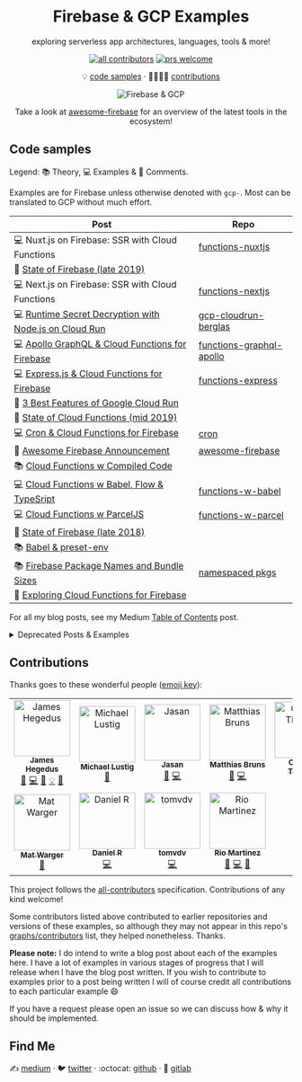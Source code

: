 <div align="center">

# Firebase & GCP Examples

exploring serverless app architectures, languages, tools & more!

<!-- badges -->

[![all contributors](https://img.shields.io/badge/all_contributors-1-orange.svg?style=flat)](#contributions)
[![prs welcome](https://img.shields.io/badge/PRs-welcome-brightgreen.svg?style=flat)](#contributions)

<!-- toc -->

💡 [code samples][code-samples] · 👨‍👩‍👧‍👦 [contributions][contributions]

![Firebase & GCP][fb-img]

[code-samples]: #code-samples
[contributions]: #contributions
[fb-img]: https://cdn-images-1.medium.com/max/1000/1*gJJhD2GynUDikKl5OWbk_w.gif

Take a look at [awesome-firebase][awesome-fb-repo] for an overview of the latest tools in the ecosystem!

</div>

<!-- content -->

## Code samples

Legend: 📚 Theory, 💻 Examples & 💬 Comments.

Examples are for Firebase unless otherwise denoted with `gcp-`. Most can be translated to GCP without much effort.

| **Post**                                                                   | **Repo**                                         |
| -------------------------------------------------------------------------- | ------------------------------------------------ |
| 💻 Nuxt.js on Firebase: SSR with Cloud Functions                           | [functions-nuxtjs][func-nuxtjs-repo]             |
| 💬 [State of Firebase (late 2019)][state-of-fb-2019]                       |                                                  |
| 💻 Next.js on Firebase: SSR with Cloud Functions                           | [functions-nextjs][func-nextjs-repo]             |
| 💻 [Runtime Secret Decryption with Node.js on Cloud Run][cloudrun-berglas] | [gcp-cloudrun-berglas][cloudrun-berglas-repo]    |
| 💻 [Apollo GraphQL & Cloud Functions for Firebase][func-gql-apollo]        | [functions-graphql-apollo][func-gql-apollo-repo] |
| 💻 [Express.js & Cloud Functions for Firebase][func-express]               | [functions-express][func-express-repo]           |
| 💬 [3 Best Features of Google Cloud Run][best-of-cloudrun]                 |                                                  |
| 💬 [State of Cloud Functions (mid 2019)][state-of-cf-2019]                 |                                                  |
| 💻 [Cron & Cloud Functions for Firebase][func-cron]                        | [cron][func-cron-repo]                           |
| 💬 [Awesome Firebase Announcement][awesome-fb]                             | [awesome-firebase][awesome-fb-repo]              |
| 📚 [Cloud Functions w Compiled Code][func-compiled-0]                      |                                                  |
| 💻 [Cloud Functions w Babel, Flow & TypeSript][func-compiled-1]            | [functions-w-babel][func-compiled-1-repo]        |
| 💻 [Cloud Functions w ParcelJS][func-compiled-2]                           | [functions-w-parcel][func-compiled-2-repo]       |
| 💬 [State of Firebase (late 2018)][state-of-fb-2018]                       |                                                  |
| 📚 [Babel & preset-env][babel-pe]                                          |                                                  |
| 📚 [Firebase Package Names and Bundle Sizes][fb-bundles]                   | [namespaced pkgs][fb-bundles-repo]               |
| 💬 [Exploring Cloud Functions for Firebase][explore-fb-funcs]              |                                                  |

For all my blog posts, see my Medium [Table of Contents][jthegedus-medium-toc] post.

[func-nuxtjs-repo]: ./functions-nuxtjs
[state-of-fb-2019]: https://codeburst.io/the-state-of-firebase-mid-2019-2b002c458d70
[func-nextjs-repo]: ./functions-nextjs
[cloudrun-berglas]: https://medium.com/@jthegedus/berglas-with-node-js-on-cloud-run-d7cecfa5aa49
[cloudrun-berglas-repo]: ./gcp-cloudrun-berglas
[func-gql-apollo]: https://medium.com/@jthegedus/graphql-on-cloud-functions-for-firebase-153fe7b02ea5
[func-gql-apollo-repo]: ./functions-graphql-apollo
[func-express]: https://medium.com/@jthegedus/express-js-on-cloud-functions-for-firebase-f76b5506179
[func-express-repo]: ./functions-express
[best-of-cloudrun]: https://medium.com/weareservian/3-best-features-of-google-cloud-run-546e367242ea
[state-of-cf-2019]: https://medium.com/weareservian/the-state-of-cloud-functions-mid-19-13d2d927d23b
[func-cron]: https://medium.com/@jthegedus/cron-cloud-functions-for-firebase-724728b1683a
[func-cron-repo]: ./cron
[awesome-fb]: https://medium.com/@jthegedus/awesome-firebase-6876cb9563e4
[awesome-fb-repo]: https://github.com/jthegedus/awesome-firebase
[state-of-fb]: https://medium.com/@jthegedus/the-state-of-firebase-late-18-e74e6d4a940e
[func-compiled-0]: https://medium.com/@jthegedus/cloud-functions-for-firebase-with-compiled-code-e234e83462dc
[func-compiled-1]: https://medium.com/@jthegedus/cloud-functions-for-firebase-with-babel-flow-typescript-796606628d37
[func-compiled-1-repo]: ./functions-w-babel
[func-compiled-2]: https://medium.com/@jthegedus/cloud-functions-for-firebase-with-flow-typescript-reasonml-via-parceljs-bf94dd5b325c
[func-compiled-2-repo]: ./functions-w-parcel
[state-of-fb-2018]: https://medium.com/@jthegedus/the-state-of-firebase-late-18-e74e6d4a940e
[babel-pe]: https://medium.com/@jthegedus/babel-preset-env-cbc0bbf06b8f
[fb-bundles]: https://medium.com/@jthegedus/firebase-package-names-and-bundle-sizes-ec10cede63f1
[fb-bundles-repo]: ./namespaced-pkgs
[explore-fb-funcs]: https://medium.com/@jthegedus/exploring-cloud-functions-for-firebase-cdf62297349e
[jthegedus-medium-toc]: https://medium.com/@jthegedus/table-of-contents-ec337953b39b

<details>
<summary>Deprecated Posts & Examples</summary>

| OLD (to be replaced) Technical Blog posts                                                                                                                                 | Repo/Folder                                                                                                                         |
| :------------------------------------------------------------------------------------------------------------------------------------------------------------------------ | :---------------------------------------------------------------------------------------------------------------------------------- |
| [ES6+ in Cloud Functions for Firebase #2](https://medium.com/@jthegedus/es6-in-cloud-functions-for-firebase-2-415d15205468)                                               | [firebase-functions-babel-example](https://github.com/jthegedus/firebase-gcp-examples/tree/deprecated/firebase-functions-es6-babel) |
| [Next.js on Cloud Functions for Firebase with Firebase Hosting](https://medium.com/@jthegedus/next-js-on-cloud-functions-for-firebase-with-firebase-hosting-7911465298f2) | [firebase-functions-next-example](https://github.com/jthegedus/firebase-functions-next-example)                                     |
| GraphQL Server on GCP Cloud Functions                                                                                                                                     | [gcp-functions-graphql](./deprecated/gcp-functions-graphql)                                                                         |

</details>

## Contributions

Thanks goes to these wonderful people ([emoji key](https://github.com/kentcdodds/all-contributors#emoji-key)):

<!-- ALL-CONTRIBUTORS-LIST:START - Do not remove or modify this section -->
<!-- prettier-ignore -->
<table><tr><td align="center"><a href="https://medium.com/@jthegedus"><img src="https://avatars2.githubusercontent.com/u/20798510?v=4" width="100px;" alt="James Hegedus"/><br /><sub><b>James Hegedus</b></sub></a><br /><a href="#blog-jthegedus" title="Blogposts">📝</a> <a href="https://github.com/jthegedus/firebase-gcp-examples/commits?author=jthegedus" title="Code">💻</a> <a href="https://github.com/jthegedus/firebase-gcp-examples/commits?author=jthegedus" title="Documentation">📖</a> <a href="#example-jthegedus" title="Examples">💡</a> <a href="#ideas-jthegedus" title="Ideas, Planning, & Feedback">🤔</a></td><td align="center"><a href="https://www.linkedin.com/in/michaellustig"><img src="https://avatars2.githubusercontent.com/u/6922904?v=4" width="100px;" alt="Michael Lustig"/><br /><sub><b>Michael Lustig</b></sub></a><br /><a href="https://github.com/jthegedus/firebase-gcp-examples/issues?q=author%3Atechnoplato" title="Bug reports">🐛</a></td><td align="center"><a href="https://jasansingh.com"><img src="https://avatars3.githubusercontent.com/u/13863953?v=4" width="100px;" alt="Jasan"/><br /><sub><b>Jasan</b></sub></a><br /><a href="https://github.com/jthegedus/firebase-gcp-examples/issues?q=author%3Ajasan-s" title="Bug reports">🐛</a> <a href="https://github.com/jthegedus/firebase-gcp-examples/commits?author=jasan-s" title="Code">💻</a></td><td align="center"><a href="http://www.mbdesigns.de"><img src="https://avatars3.githubusercontent.com/u/1906627?v=4" width="100px;" alt="Matthias Bruns"/><br /><sub><b>Matthias Bruns</b></sub></a><br /><a href="https://github.com/jthegedus/firebase-gcp-examples/issues?q=author%3Amatthiasbruns" title="Bug reports">🐛</a> <a href="https://github.com/jthegedus/firebase-gcp-examples/commits?author=matthiasbruns" title="Code">💻</a></td><td align="center"><a href="http://CharlesT100.com"><img src="https://avatars3.githubusercontent.com/u/828593?v=4" width="100px;" alt="Charles Thomas"/><br /><sub><b>Charles Thomas</b></sub></a><br /><a href="https://github.com/jthegedus/firebase-gcp-examples/issues?q=author%3ACharlesT100" title="Bug reports">🐛</a></td><td align="center"><a href="https://github.com/tavelli"><img src="https://avatars3.githubusercontent.com/u/484951?v=4" width="100px;" alt="Dan Tavelli"/><br /><sub><b>Dan Tavelli</b></sub></a><br /><a href="https://github.com/jthegedus/firebase-gcp-examples/issues?q=author%3Atavelli" title="Bug reports">🐛</a></td><td align="center"><a href="http://joeroddy.net"><img src="https://avatars1.githubusercontent.com/u/16690442?v=4" width="100px;" alt="Joseph Roddy"/><br /><sub><b>Joseph Roddy</b></sub></a><br /><a href="https://github.com/jthegedus/firebase-gcp-examples/issues?q=author%3AJoeRoddy" title="Bug reports">🐛</a></td></tr><tr><td align="center"><a href="https://mw.codes"><img src="https://avatars3.githubusercontent.com/u/686823?v=4" width="100px;" alt="Mat Warger"/><br /><sub><b>Mat Warger</b></sub></a><br /><a href="https://github.com/jthegedus/firebase-gcp-examples/commits?author=mwarger" title="Documentation">📖</a></td><td align="center"><a href="https://github.com/flyingguitarman"><img src="https://avatars2.githubusercontent.com/u/11669763?v=4" width="100px;" alt="Daniel R"/><br /><sub><b>Daniel R</b></sub></a><br /><a href="https://github.com/jthegedus/firebase-gcp-examples/commits?author=flyingguitarman" title="Code">💻</a></td><td align="center"><a href="http://vdv.co"><img src="https://avatars0.githubusercontent.com/u/707470?v=4" width="100px;" alt="tomvdv"/><br /><sub><b>tomvdv</b></sub></a><br /><a href="https://github.com/jthegedus/firebase-gcp-examples/commits?author=tomvdv" title="Code">💻</a></td><td align="center"><a href="https://www.medium.com/@riomartinez"><img src="https://avatars1.githubusercontent.com/u/35539750?v=4" width="100px;" alt="Rio Martinez"/><br /><sub><b>Rio Martinez</b></sub></a><br /><a href="https://github.com/jthegedus/firebase-gcp-examples/issues?q=author%3Arioam2" title="Bug reports">🐛</a> <a href="https://github.com/jthegedus/firebase-gcp-examples/commits?author=rioam2" title="Code">💻</a> <a href="https://github.com/jthegedus/firebase-gcp-examples/commits?author=rioam2" title="Documentation">📖</a></td></tr></table>

<!-- ALL-CONTRIBUTORS-LIST:END -->

This project follows the [all-contributors](https://github.com/kentcdodds/all-contributors) specification. Contributions of any kind welcome!

Some contributors listed above contributed to earlier repositories and versions of these examples, so although they may not appear in this repo's [graphs/contributors](https://github.com/jthegedus/firebase-gcp-examples/graphs/contributors) list, they helped nonetheless. Thanks.

**Please note:** I do intend to write a blog post about each of the examples here. I have a lot of examples in various stages of progress that I will release when I have the blog post written. If you wish to contribute to examples prior to a post being written I will of course credit all contributions to each particular example 😄

If you have a request please open an issue so we can discuss how & why it should be implemented.

## Find Me

✍️ [medium][jthegedus-medium] · 🐦 [twitter][jthegedus-twitter] · :octocat: [github][jthegedus-github] · 🦊 [gitlab][jthegedus-gitlab]

[jthegedus-medium]: https://medium.com/@jthegedus
[jthegedus-twitter]: https://twitter.com/jthegedus
[jthegedus-github]: https://github.com/jthegedus
[jthegedus-gitlab]: https://gitlab.com/jthegedus
